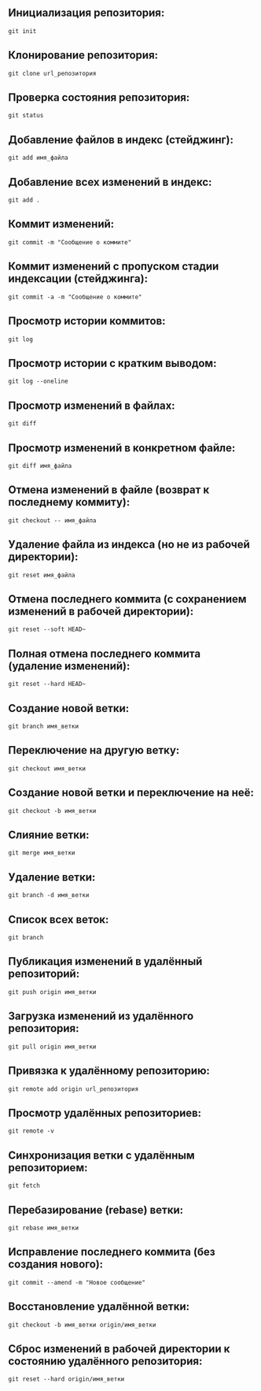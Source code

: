 ## Инициализация репозитория:

```
git init
```

## Клонирование репозитория:

```
git clone url_репозитория
```

## Проверка состояния репозитория:

```
git status
```

## Добавление файлов в индекс (стейджинг):

```
git add имя_файла
```

## Добавление всех изменений в индекс:

```
git add .
```

## Коммит изменений:

```
git commit -m "Сообщение о коммите"
```

## Коммит изменений с пропуском стадии индексации (стейджинга):

```
git commit -a -m "Сообщение о коммите"
```

## Просмотр истории коммитов:

```
git log
```

## Просмотр истории с кратким выводом:

```
git log --oneline
```

## Просмотр изменений в файлах:

```
git diff
```

## Просмотр изменений в конкретном файле:

```
git diff имя_файла
```

## Отмена изменений в файле (возврат к последнему коммиту):

```
git checkout -- имя_файла
```

## Удаление файла из индекса (но не из рабочей директории):

```
git reset имя_файла
```

## Отмена последнего коммита (с сохранением изменений в рабочей директории):

```
git reset --soft HEAD~
```

## Полная отмена последнего коммита (удаление изменений):

```
git reset --hard HEAD~
```

## Создание новой ветки:

```
git branch имя_ветки
```

## Переключение на другую ветку:

```
git checkout имя_ветки
```

## Создание новой ветки и переключение на неё:

```
git checkout -b имя_ветки
```

## Слияние ветки:

```
git merge имя_ветки
```

## Удаление ветки:

```
git branch -d имя_ветки
```

## Список всех веток:

```
git branch
```

## Публикация изменений в удалённый репозиторий:

```
git push origin имя_ветки
```

## Загрузка изменений из удалённого репозитория:

```
git pull origin имя_ветки
```

## Привязка к удалённому репозиторию:

```
git remote add origin url_репозитория
```

## Просмотр удалённых репозиториев:

```
git remote -v
```

## Синхронизация ветки с удалённым репозиторием:

```
git fetch
```

## Перебазирование (rebase) ветки:

```
git rebase имя_ветки
```

## Исправление последнего коммита (без создания нового):

```
git commit --amend -m "Новое сообщение"
```

## Восстановление удалённой ветки:

```
git checkout -b имя_ветки origin/имя_ветки
```

## Сброс изменений в рабочей директории к состоянию удалённого репозитория:

```
git reset --hard origin/имя_ветки
```